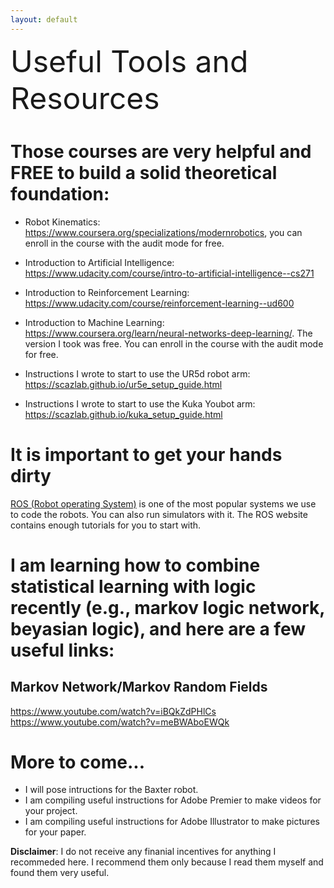 ```yaml
---
layout: default
---
```


<p><font size="10">Useful Tools and Resources</font></p>

# Those courses are very helpful and FREE to build a solid theoretical foundation:

* Robot Kinematics: <https://www.coursera.org/specializations/modernrobotics>, you can enroll in the course with the audit mode for free.

* Introduction to Artificial Intelligence: <https://www.udacity.com/course/intro-to-artificial-intelligence--cs271>

* Introduction to Reinforcement Learning: <https://www.udacity.com/course/reinforcement-learning--ud600>

* Introduction to Machine Learning: <https://www.coursera.org/learn/neural-networks-deep-learning/>. The version I took was free. You can enroll in the course with the audit mode for free.

* Instructions I wrote to start to use the UR5d robot arm: <https://scazlab.github.io/ur5e_setup_guide.html>

* Instructions I wrote to start to use the Kuka Youbot arm: <https://scazlab.github.io/kuka_setup_guide.html>


# It is important to get your hands dirty

[ROS (Robot operating System)](https://www.ros.org/) is one of the most popular systems we use to code the robots. You can also run simulators with it. The ROS website contains enough tutorials for you to start with.

# I am learning how to combine statistical learning with logic recently (e.g., markov logic network, beyasian logic), and here are a few useful links:

## Markov Network/Markov Random Fields
<https://www.youtube.com/watch?v=iBQkZdPHlCs>
<https://www.youtube.com/watch?v=meBWAboEWQk>

# More to come...

* I will pose intructions for the Baxter robot.
* I am compiling useful instructions for Adobe Premier to make videos for your project.
* I am compiling useful instructions for Adobe Illustrator to make pictures for your paper.


**Disclaimer**: I do not receive any finanial incentives for anything I recommeded here. I recommend them only because I read them myself and found them very useful.